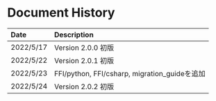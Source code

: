 # Document History

| Date       | Description                                   |
| :----      | :-------------------------------------        |
| 2022/5/17  | Version 2.0.0 初版                            |
| 2022/5/22  | Version 2.0.1 初版                            |
| 2022/5/23  | FFI/python, FFI/csharp, migration_guideを追加 |
| 2022/5/24  | Version 2.0.2 初版                            |
